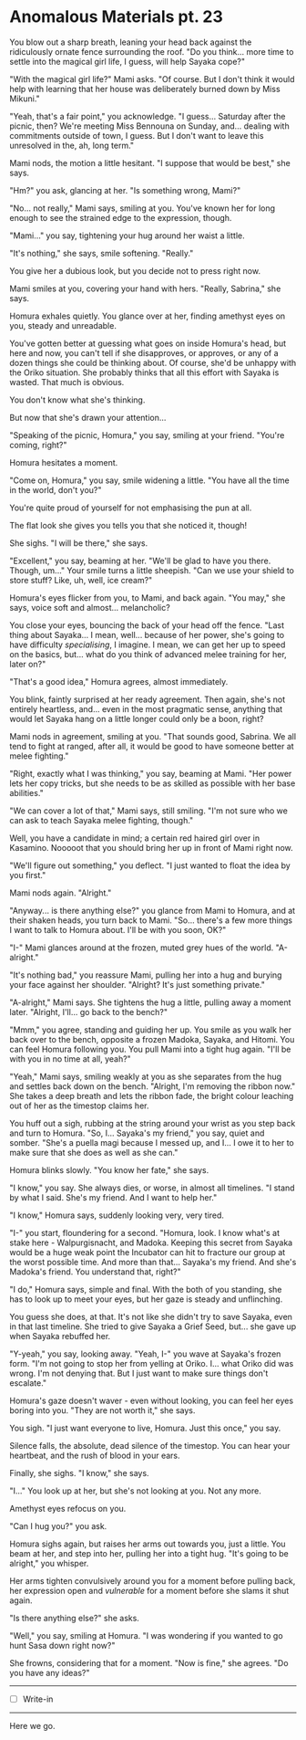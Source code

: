# Anomalous Materials pt. 23

You blow out a sharp breath, leaning your head back against the ridiculously ornate fence surrounding the roof. "Do you think... more time to settle into the magical girl life, I guess, will help Sayaka cope?"

"With the magical girl life?" Mami asks. "Of course. But I don't think it would help with learning that her house was deliberately burned down by Miss Mikuni."

"Yeah, that's a fair point," you acknowledge. "I guess... Saturday after the picnic, then? We're meeting Miss Bennouna on Sunday, and... dealing with commitments outside of town, I guess. But I don't want to leave this unresolved in the, ah, long term."

Mami nods, the motion a little hesitant. "I suppose that would be best," she says.

"Hm?" you ask, glancing at her. "Is something wrong, Mami?"

"No... not really," Mami says, smiling at you. You've known her for long enough to see the strained edge to the expression, though.

"Mami..." you say, tightening your hug around her waist a little.

"It's nothing," she says, smile softening. "Really."

You give her a dubious look, but you decide not to press right now.

Mami smiles at you, covering your hand with hers. "Really, Sabrina," she says.

Homura exhales quietly. You glance over at her, finding amethyst eyes on you, steady and unreadable.

You've gotten better at guessing what goes on inside Homura's head, but here and now, you can't tell if she disapproves, or approves, or any of a dozen things she could be thinking about. Of course, she'd be unhappy with the Oriko situation. She probably thinks that all this effort with Sayaka is wasted. That much is obvious.

You don't know what she's thinking.

But now that she's drawn your attention...

"Speaking of the picnic, Homura," you say, smiling at your friend. "You're coming, right?"

Homura hesitates a moment.

"Come on, Homura," you say, smile widening a little. "You have all the time in the world, don't you?"

You're quite proud of yourself for not emphasising the pun at all.

The flat look she gives you tells you that she noticed it, though!

She sighs. "I will be there," she says.

"Excellent," you say, beaming at her. "We'll be glad to have you there. Though, um..." Your smile turns a little sheepish. "Can we use your shield to store stuff? Like, uh, well, ice cream?"

Homura's eyes flicker from you, to Mami, and back again. "You may," she says, voice soft and almost... melancholic?

You close your eyes, bouncing the back of your head off the fence. "Last thing about Sayaka... I mean, well... because of her power, she's going to have difficulty *specialising*, I imagine. I mean, we can get her up to speed on the basics, but... what do you think of advanced melee training for her, later on?"

"That's a good idea," Homura agrees, almost immediately.

You blink, faintly surprised at her ready agreement. Then again, she's not entirely heartless, and... even in the most pragmatic sense, anything that would let Sayaka hang on a little longer could only be a boon, right?

Mami nods in agreement, smiling at you. "That sounds good, Sabrina. We all tend to fight at ranged, after all, it would be good to have someone better at melee fighting."

"Right, exactly what I was thinking," you say, beaming at Mami. "Her power lets her copy tricks, but she needs to be as skilled as possible with her base abilities."

"We can cover a lot of that," Mami says, still smiling. "I'm not sure who we can ask to teach Sayaka melee fighting, though."

Well, you have a candidate in mind; a certain red haired girl over in Kasamino. Nooooot that you should bring her up in front of Mami right now.

"We'll figure out something," you deflect. "I just wanted to float the idea by you first."

Mami nods again. "Alright."

"Anyway... is there anything else?" you glance from Mami to Homura, and at their shaken heads, you turn back to Mami. "So... there's a few more things I want to talk to Homura about. I'll be with you soon, OK?"

"I-" Mami glances around at the frozen, muted grey hues of the world. "A-alright."

"It's nothing bad," you reassure Mami, pulling her into a hug and burying your face against her shoulder. "Alright? It's just something private."

"A-alright," Mami says. She tightens the hug a little, pulling away a moment later. "Alright, I'll... go back to the bench?"

"Mmm," you agree, standing and guiding her up. You smile as you walk her back over to the bench, opposite a frozen Madoka, Sayaka, and Hitomi. You can feel Homura following you. You pull Mami into a tight hug again. "I'll be with you in no time at all, yeah?"

"Yeah," Mami says, smiling weakly at you as she separates from the hug and settles back down on the bench. "Alright, I'm removing the ribbon now." She takes a deep breath and lets the ribbon fade, the bright colour leaching out of her as the timestop claims her.

You huff out a sigh, rubbing at the string around your wrist as you step back and turn to Homura. "So, I... Sayaka's my friend," you say, quiet and somber. "She's a puella magi because I messed up, and I... I owe it to her to make sure that she does as well as she can."

Homura blinks slowly. "You know her fate," she says.

"I know," you say. She always dies, or worse, in almost all timelines. "I stand by what I said. She's my friend. And I want to help her."

"I know," Homura says, suddenly looking very, very tired.

"I-" you start, floundering for a second. "Homura, look. I know what's at stake here - Walpurgisnacht, and Madoka. Keeping this secret from Sayaka would be a huge weak point the Incubator can hit to fracture our group at the worst possible time. And more than that... Sayaka's my friend. And she's Madoka's friend. You understand that, right?"

"I do," Homura says, simple and final. With the both of you standing, she has to look up to meet your eyes, but her gaze is steady and unflinching.

You guess she does, at that. It's not like she didn't try to save Sayaka, even in that last timeline. She tried to give Sayaka a Grief Seed, but... she gave up when Sayaka rebuffed her.

"Y-yeah," you say, looking away. "Yeah, I-" you wave at Sayaka's frozen form. "I'm not going to stop her from yelling at Oriko. I... what Oriko did was wrong. I'm not denying that. But I just want to make sure things don't escalate."

Homura's gaze doesn't waver - even without looking, you can feel her eyes boring into you. "They are not worth it," she says.

You sigh. "I just want everyone to live, Homura. Just this once," you say.

Silence falls, the absolute, dead silence of the timestop. You can hear your heartbeat, and the rush of blood in your ears.

Finally, she sighs. "I know," she says.

"I..." You look up at her, but she's not looking at you. Not any more.

Amethyst eyes refocus on you.

"Can I hug you?" you ask.

Homura sighs again, but raises her arms out towards you, just a little. You beam at her, and step into her, pulling her into a tight hug. "It's going to be alright," you whisper.

Her arms tighten convulsively around you for a moment before pulling back, her expression open and *vulnerable* for a moment before she slams it shut again.

"Is there anything else?" she asks.

"Well," you say, smiling at Homura. "I was wondering if you wanted to go hunt Sasa down right now?"

She frowns, considering that for a moment. "Now is fine," she agrees. "Do you have any ideas?"

---

- [ ] Write-in

---

Here we go.
